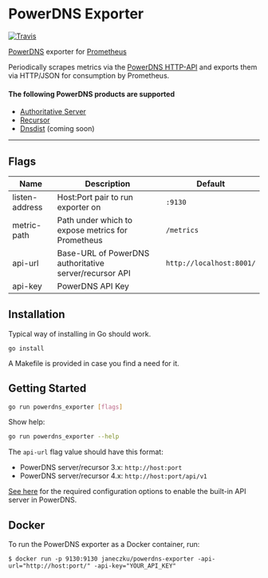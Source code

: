 # PowerDNS Exporter

[![Travis](https://img.shields.io/travis/janeczku/powerdns_exporter.svg)](https://travis-ci.org/janeczku/powerdns_exporter)

[PowerDNS](https://www.powerdns.com/) exporter for [Prometheus](http://prometheus.io/)

Periodically scrapes metrics via the [PowerDNS HTTP-API](https://doc.powerdns.com/md/httpapi/README/) and exports them via HTTP/JSON for consumption by Prometheus.

#### The following PowerDNS products are supported
* [Authoritative Server](https://www.powerdns.com/auth.html)
* [Recursor](https://www.powerdns.com/recursor.html)
* [Dnsdist](http://dnsdist.org/) (coming soon)

---

## Flags

Name | Description | Default
---- | ---- | ----
listen-address | Host:Port pair to run exporter on | `:9130`
metric-path | Path under which to expose metrics for Prometheus | `/metrics`
api-url | Base-URL of PowerDNS authoritative server/recursor API | `http://localhost:8001/`
api-key | PowerDNS API Key | ` `

## Installation

Typical way of installing in Go should work.

```
go install
```

A Makefile is provided in case you find a need for it.

## Getting Started

```bash
go run powerdns_exporter [flags]
```

Show help:

```bash
go run powerdns_exporter --help
```

The `api-url` flag value should have this format:

* PowerDNS server/recursor 3.x: `http://host:port`
* PowerDNS server/recursor 4.x: `http://host:port/api/v1`

[See here](https://doc.powerdns.com/md/httpapi/README/) for the required configuration options to enable the built-in API server in PowerDNS.

## Docker

To run the PowerDNS exporter as a Docker container, run:

    $ docker run -p 9130:9130 janeczku/powerdns-exporter -api-url="http://host:port/" -api-key="YOUR_API_KEY"
